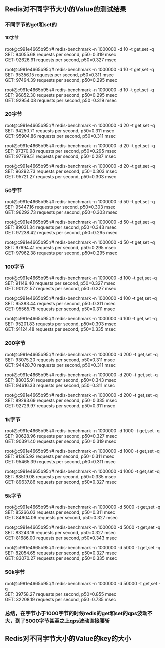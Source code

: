 ## Redis对不同字节大小的Value的测试结果

### 不同字节的get和set的

#### 10字节

root@c991e4665b95:/# redis-benchmark -n 1000000 -d 10 -t get,set -q <br>
SET: 94055.68 requests per second, p50=0.319 msec                   <br>
GET: 92626.91 requests per second, p50=0.327 msec                   <br>

root@c991e4665b95:/# redis-benchmark -n 1000000 -d 10 -t get,set -q <br>
SET: 95356.15 requests per second, p50=0.311 msec                   <br>
GET: 97494.39 requests per second, p50=0.295 msec                   <br>

root@c991e4665b95:/# redis-benchmark -n 1000000 -d 10 -t get,set -q <br>
SET: 96852.30 requests per second, p50=0.295 msec                   <br>
GET: 92954.08 requests per second, p50=0.319 msec                   <br>

### 20字节

root@c991e4665b95:/# redis-benchmark -n 1000000 -d 20 -t get,set -q <br>
SET: 94250.71 requests per second, p50=0.311 msec                   <br>
GET: 95904.86 requests per second, p50=0.311 msec                   <br>

root@c991e4665b95:/# redis-benchmark -n 1000000 -d 20 -t get,set -q <br>
SET: 97370.98 requests per second, p50=0.295 msec                   <br>
GET: 97799.51 requests per second, p50=0.287 msec                   <br>

root@c991e4665b95:/# redis-benchmark -n 1000000 -d 20 -t get,set -q <br>
SET: 96292.73 requests per second, p50=0.303 msec                   <br>
GET: 95721.27 requests per second, p50=0.303 msec                   <br>

### 50字节

root@c991e4665b95:/# redis-benchmark -n 1000000 -d 50 -t get,set -q <br>
SET: 95447.16 requests per second, p50=0.303 msec                   <br>
GET: 96292.73 requests per second, p50=0.303 msec                   <br>

root@c991e4665b95:/# redis-benchmark -n 1000000 -d 50 -t get,set -q <br>
SET: 89031.34 requests per second, p50=0.343 msec                   <br>
GET: 97238.42 requests per second, p50=0.295 msec                   <br>

root@c991e4665b95:/# redis-benchmark -n 1000000 -d 50 -t get,set -q <br>
SET: 97694.41 requests per second, p50=0.295 msec                   <br>
GET: 97962.38 requests per second, p50=0.295 msec                   <br>

### 100字节

root@c991e4665b95:/# redis-benchmark -n 1000000 -d 100 -t get,set -q <br>
SET: 91149.40 requests per second, p50=0.327 msec                    <br>
GET: 90122.57 requests per second, p50=0.327 msec                    <br>

root@c991e4665b95:/# redis-benchmark -n 1000000 -d 100 -t get,set -q <br>
SET: 95383.44 requests per second, p50=0.311 msec                    <br>
GET: 95565.75 requests per second, p50=0.311 msec                    <br>

root@c991e4665b95:/# redis-benchmark -n 1000000 -d 100 -t get,set -q <br>
SET: 95201.83 requests per second, p50=0.303 msec                    <br>
GET: 91124.48 requests per second, p50=0.335 msec                    <br>

### 200字节

root@c991e4665b95:/# redis-benchmark -n 1000000 -d 200 -t get,set -q <br>
SET: 93075.20 requests per second, p50=0.311 msec                    <br>
GET: 94428.70 requests per second, p50=0.311 msec                    <br>

root@c991e4665b95:/# redis-benchmark -n 1000000 -d 200 -t get,set -q <br>
SET: 88035.91 requests per second, p50=0.343 msec                    <br>
GET: 94616.33 requests per second, p50=0.311 msec                    <br>

root@c991e4665b95:/# redis-benchmark -n 1000000 -d 200 -t get,set -q <br>
SET: 89293.69 requests per second, p50=0.335 msec                    <br>
GET: 92729.97 requests per second, p50=0.311 msec                    <br>

### 1k字节

root@c991e4665b95:/# redis-benchmark -n 1000000 -d 1000 -t get,set -q <br>
SET: 90628.96 requests per second, p50=0.327 msec                     <br>
GET: 90391.40 requests per second, p50=0.319 msec                     <br>

root@c991e4665b95:/# redis-benchmark -n 1000000 -d 1000 -t get,set -q <br>
SET: 91365.92 requests per second, p50=0.311 msec                     <br>
GET: 95465.39 requests per second, p50=0.311 msec                     <br>

root@c991e4665b95:/# redis-benchmark -n 1000000 -d 1000 -t get,set -q <br>
SET: 88519.08 requests per second, p50=0.335 msec                     <br>
GET: 89637.86 requests per second, p50=0.327 msec                     <br>

### 5k字节

root@c991e4665b95:/# redis-benchmark -n 1000000 -d 5000 -t get,set -q <br>
SET: 85266.03 requests per second, p50=0.311 msec                     <br>
GET: 84904.06 requests per second, p50=0.327 msec                     <br>

root@c991e4665b95:/# redis-benchmark -n 1000000 -d 5000 -t get,set -q <br>
SET: 83243.16 requests per second, p50=0.327 msec                     <br>
GET: 81686.00 requests per second, p50=0.343 msec                     <br>

root@c991e4665b95:/# redis-benchmark -n 1000000 -d 5000 -t get,set -q <br> 
SET: 82054.65 requests per second, p50=0.327 msec                     <br>
GET: 83070.27 requests per second, p50=0.335 msec                     <br>

### 50k字节

root@c991e4665b95:/# redis-benchmark -n 1000000 -d 50000 -t get,set -q <br>
SET: 39758.27 requests per second, p50=0.855 msec                      <br>
GET: 32208.19 requests per second, p50=0.735 msec                      <br>

### 总结，在字节小于1000字节的时候redis的get和set的qps波动不大，到了5000字节甚至之上qps波动直接腰斩

## Redis对不同字节大小的Value的key的大小

